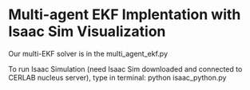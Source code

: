 # Multi-agent EKF Implentation with Isaac Sim Visualization

Our multi-EKF solver is in the multi_agent_ekf.py

To run Isaac Simulation (need Isaac Sim downloaded and connected to CERLAB nucleus server), type in terminal: python isaac_python.py
